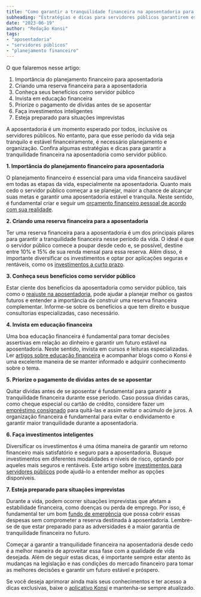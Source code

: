 ```yaml
---
title: "Como garantir a tranquilidade financeira na aposentadoria para servidores públicos"
subheading: "Estratégias e dicas para servidores públicos garantirem estabilidade financeira na aposentadoria"
date: "2023-06-19"
author: "Redação Konsi"
tags:
- "aposentadoria"
- "servidores públicos"
- "planejamento financeiro"
---
```


O que falaremos nesse artigo:

1. Importância do planejamento financeiro para aposentadoria
2. Criando uma reserva financeira para a aposentadoria
3. Conheça seus benefícios como servidor público
4. Invista em educação financeira
5. Priorize o pagamento de dívidas antes de se aposentar
6. Faça investimentos inteligentes
7. Esteja preparado para situações imprevistas

A aposentadoria é um momento esperado por todos, inclusive os servidores públicos. No entanto, para que esse período da vida seja tranquilo e estável financeiramente, é necessário planejamento e organização. Confira algumas estratégias e dicas para garantir a tranquilidade financeira na aposentadoria como servidor público. 

**1. Importância do planejamento financeiro para aposentadoria**

O planejamento financeiro é essencial para uma vida financeira saudável em todas as etapas da vida, especialmente na aposentadoria. Quanto mais cedo o servidor público começar a se planejar, maior a chance de alcançar suas metas e garantir uma aposentadoria estável e tranquila. Neste sentido, é fundamental criar e seguir um [orçamento financeiro pessoal de acordo com sua realidade](https://konsi.com.br/postagens/como-criar-e-seguir-um-oramento-financeiro-pessoal-para-servidores-pblicos.md).

**2. Criando uma reserva financeira para a aposentadoria**

Ter uma reserva financeira para a aposentadoria é um dos principais pilares para garantir a tranquilidade financeira nesse período da vida. O ideal é que o servidor público comece a poupar desde cedo e, se possível, destine entre 10% e 15% de sua renda mensal para essa reserva. Além disso, é importante diversificar os investimentos e optar por aplicações seguras e rentáveis, como os [investimentos a curto prazo](https://konsi.com.br/postagens/investimentos-a-curto-prazo-para-servidores-pblicos-opes-seguras-e-rentveis.md).

**3. Conheça seus benefícios como servidor público**

Estar ciente dos benefícios da aposentadoria como servidor público, tais como o [reajuste na aposentadoria](https://konsi.com.br/postagens/aposentadoria-do-servidor-publico-sp-saiba-mais-sobre-o-reajuste.md), pode ajudar a planejar melhor os gastos futuros e entender a importância de construir uma reserva financeira complementar. Informe-se sobre os benefícios a que tem direito e busque consultorias especializadas, caso necessário.

**4. Invista em educação financeira**

Uma boa educação financeira é fundamental para tomar decisões assertivas em relação ao dinheiro e garantir um futuro estável na aposentadoria. Neste sentido, invista em cursos e leituras especializadas. Ler [artigos sobre educação financeira](https://konsi.com.br/postagens/a-importncia-da-educao-financeira-para-servidores-pblicos-e-como-implement-la-em-sua-vida.md) e acompanhar blogs como o Konsi é uma excelente maneira de se manter informado e adquirir conhecimento sobre o tema.

**5. Priorize o pagamento de dívidas antes de se aposentar**

Quitar dívidas antes de se aposentar é fundamental para garantir a tranquilidade financeira durante esse período. Caso possua dívidas caras, como cheque especial ou cartão de crédito, considere fazer um [empréstimo consignado](https://konsi.com.br/postagens/5-motivos-para-escolher-o-credito-consignado-publico.md) para quitá-las e assim evitar o acúmulo de juros. A organização financeira é fundamental para evitar o endividamento e garantir maior tranquilidade durante a aposentadoria.

**6. Faça investimentos inteligentes**

Diversificar os investimentos é uma ótima maneira de garantir um retorno financeiro mais satisfatório e seguro para a aposentadoria. Busque investimentos em diferentes modalidades e níveis de risco, optando por aqueles mais seguros e rentáveis. Este artigo sobre [investimentos para servidores públicos](https://konsi.com.br/postagens/investimento-para-servidores-pblicos-conhecendo-as-melhores-opes.md) pode ajudá-lo a entender melhor as opções disponíveis.

**7. Esteja preparado para situações imprevistas**

Durante a vida, podem ocorrer situações imprevistas que afetam a estabilidade financeira, como doenças ou perda de emprego. Por isso, é fundamental ter um bom [fundo de emergência](https://konsi.com.br/postagens/a-importncia-da-reserva-de-emergncia-e-como-constru-la-com-inteligncia-financeira.md) que possa cobrir essas despesas sem comprometer a reserva destinada à aposentadoria. Lembre-se de que estar preparado para as adversidades é a maior garantia de tranquilidade financeira no futuro.

Começar a garantir a tranquilidade financeira na aposentadoria desde cedo é a melhor maneira de aproveitar essa fase com a qualidade de vida desejada. Além de seguir estas dicas, é importante sempre estar atento às mudanças na legislação e nas condições do mercado financeiro para tomar as melhores decisões e garantir um futuro estável e próspero.

Se você deseja aprimorar ainda mais seus conhecimentos e ter acesso a dicas exclusivas, baixe o [aplicativo Konsi](https://konsi.com.br/download-app.md) e mantenha-se sempre atualizado.